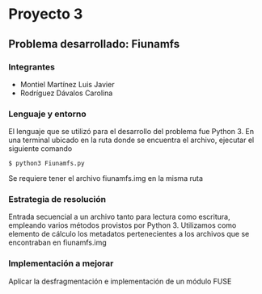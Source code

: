 # Proyecto 3

## Problema desarrollado: Fiunamfs

### Integrantes 

- Montiel Martínez Luis Javier
- Rodríguez Dávalos Carolina

### Lenguaje y entorno

El lenguaje que se utilizó para el desarrollo del problema fue Python 3.
En una terminal ubicado en la ruta donde se encuentra el archivo, ejecutar el siguiente comando 
~~~
$ python3 Fiunamfs.py
~~~
Se requiere tener el archivo fiunamfs.img en la misma ruta

### Estrategia de resolución

Entrada secuencial a un archivo tanto para lectura como escritura, empleando varios métodos provistos por Python 3.
Utilizamos como elemento de cálculo los metadatos pertenecientes a los archivos que se encontraban en fiunamfs.img


### Implementación a mejorar

Aplicar la desfragmentación e implementación de un módulo FUSE
